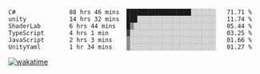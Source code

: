 <!--START_SECTION:waka-->

```text
C#               88 hrs 46 mins  ██████████████████░░░░░░░   71.71 %
unity            14 hrs 32 mins  ███░░░░░░░░░░░░░░░░░░░░░░   11.74 %
ShaderLab        6 hrs 44 mins   █▒░░░░░░░░░░░░░░░░░░░░░░░   05.44 %
TypeScript       4 hrs 1 min     ▓░░░░░░░░░░░░░░░░░░░░░░░░   03.25 %
JavaScript       2 hrs 3 mins    ▒░░░░░░░░░░░░░░░░░░░░░░░░   01.66 %
UnityYaml        1 hr 34 mins    ▒░░░░░░░░░░░░░░░░░░░░░░░░   01.27 %
```

<!--END_SECTION:waka-->
[![wakatime](https://wakatime.com/badge/user/6c2f442e-41b4-42e3-bc06-d5d8203ad1da.svg)](https://wakatime.com/@6c2f442e-41b4-42e3-bc06-d5d8203ad1da)
